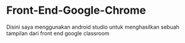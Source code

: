 # Front-End-Google-Chrome

Disini saya menggunakan android studio untuk menghasilkan sebuah tampilan dari front end google classroom
